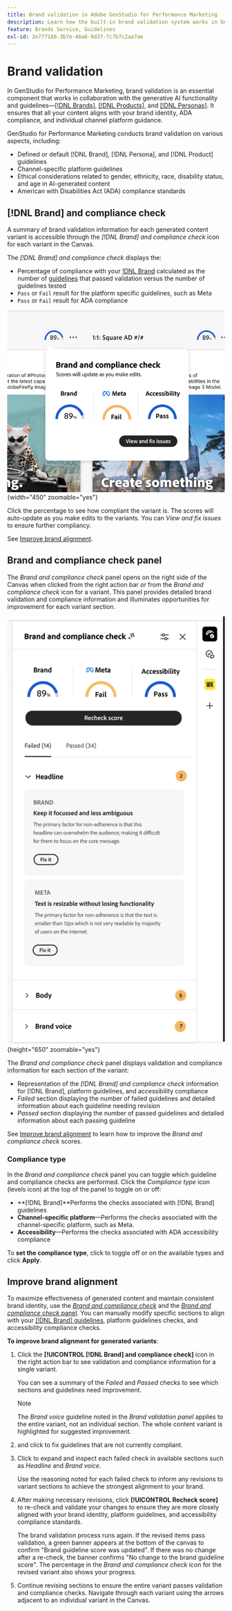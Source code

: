 ```yaml
---
title: Brand validation in Adobe GenStudio for Performance Marketing
description: Learn how the built-in brand validation system works in GenStudio for Performance Marketing.
feature: Brands Service, Guidelines
exl-id: 2e777186-3b7e-46a6-9d37-7c7b7c2aa7ae
---
```

# Brand validation

In GenStudio for Performance Marketing, brand validation is an essential component that works in collaboration with the generative AI functionality and guidelines—[[!DNL Brands]](/help/user-guide/guidelines/brands.md), [[!DNL Products]](/help/user-guide/guidelines/products.md), and [[!DNL Personas]](/help/user-guide/guidelines/personas.md). It ensures that all your content aligns with your brand identity, ADA compliance, and individual channel platform guidance.

GenStudio for Performance Marketing conducts brand validation on various aspects, including:

* Defined or default [!DNL Brand], [!DNL Persona], and [!DNL Product] guidelines
* Channel-specific platform guidelines
* Ethical considerations related to gender, ethnicity, race, disability status, and age in AI-generated content
* American with Disabilities Act (ADA) compliance standards

## [!DNL Brand] and compliance check

A summary of brand validation information for each generated content variant is accessible through the _[!DNL Brand] and compliance check_ icon for each variant in the Canvas.

The _[!DNL Brand] and compliance check_ displays the:

* Percentage of compliance with your [!DNL Brand](brands.md) calculated as the number of [guidelines](overview.md) that passed validation versus the number of guidelines tested
* `Pass` or `Fail` result for the platform specific guidelines, such as Meta
* `Pass` or `Fail` result for ADA compliance

![[!DNL Brand] and compliance check](/help/assets/brand-compliance-check.png){width="450" zoomable="yes"}

Click the percentage to see how compliant the variant is. The scores will auto-update as you make edits to the variants. You can _View and fix issues_ to ensure further compliancy.

See [Improve brand alignment](#improve-brand-alignment).

## Brand and compliance check panel

The _Brand and compliance check_ panel opens on the right side of the Canvas when clicked from the right action bar _or_ from the _Brand and compliance check_ icon for a variant. This panel provides detailed brand validation and compliance information and illuminates opportunities for improvement for each variant section.

![[!DNL Brand] and compliance check panel](/help/assets/brand-validation-compliance.png){height="650" zoomable="yes"}

The _Brand and compliance check_ panel displays validation and compliance information for each section of the variant:

* Representation of the _[!DNL Brand] and compliance check_ information for [!DNL Brand], platform guidelines, and accessibility compliance
* _Failed_ section displaying the number of failed guidelines and detailed information about each guideline needing revision
* _Passed_ section displaying the number of passed guidelines and detailed information about each passing guideline

See [Improve brand alignment](#improve-brand-alignment) to learn how to improve the _Brand and compliance check_ scores.

### Compliance type

In the _Brand and compliance check_ panel you can toggle which guideline and compliance checks are performed. Click the _Compliance type_ icon (levels icon) at the top of the panel to toggle on or off:

* **[!DNL Brand]**Performs the checks associated with [!DNL Brand] guidelines
* **Channel-specific platform**—Performs the checks associated with the channel-specific platform, such as Meta.
* **Accessibility**—Performs the checks associated with ADA accessibility compliance

To **set the compliance type**, click to toggle off or on the available types and click **Apply**.

## Improve brand alignment

To maximize effectiveness of generated content and maintain consistent brand identity, use the [_Brand and compliance check_](#brand-and-compliance-check) and the [_Brand and compliance check_ panel](#brand-and-compliance-check-panel). You can manually modify specific sections to align with your [[!DNL Brand] guidelines](brands.md), platform guidelines checks, and accessibility compliance checks.

**To improve brand alignment for generated variants**:

1. Click the **[!UICONTROL [!DNL Brand] and compliance check]** icon in the right action bar to see validation and compliance information for a single variant.

   You can see a summary of the _Failed_ and _Passed_ checks to see which sections and guidelines need improvement.

   >[!NOTE]
   >
   > The _Brand voice_ guideline noted in the _Brand validation panel_ applies to the entire variant, not an individual section. The whole content variant is highlighted for suggested improvement.

1. and click to fix guidelines that are not currently compliant.
1. Click to expand and inspect each failed check in available sections such as _Headline_ and _Brand voice_.

   Use the reasoning noted for each failed check to inform any revisions to variant sections to achieve the strongest alignment to your brand.

1. After making necessary revisions, click **[!UICONTROL Recheck score]** to re-check and validate your changes to ensure they are more closely aligned with your brand identity, platform guidelines, and accessibility compliance standards.

   The brand validation process runs again. If the revised items pass validation, a green banner appears at the bottom of the canvas to confirm "Brand guideline score was updated". If there was no change after a re-check, the banner confirms "No change to the brand guideline score". The percentage in the _Brand and compliance check_ icon for the revised variant also shows your progress.

1. Continue revising sections to ensure the entire variant passes validation and compliance checks. Navigate through each variant using the arrows adjacent to an individual variant in the Canvas.

